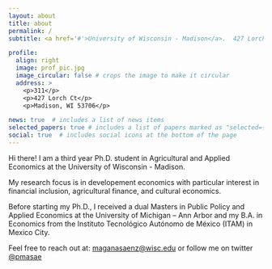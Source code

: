 ```yaml
---
layout: about
title: about
permalink: /
subtitle: <a href='#'>University of Wisconsin - Madison</a>.  427 Lorch Ct, Madison, WI 53706, United States. Contacts. Moto. Etc.

profile:
  align: right
  image: prof_pic.jpg
  image_circular: false # crops the image to make it circular
  address: >
    <p>311</p>
    <p>427 Lorch Ct</p>
    <p>Madison, WI 53706</p>

news: true  # includes a list of news items
selected_papers: true # includes a list of papers marked as "selected={true}"
social: true  # includes social icons at the bottom of the page
---
```

Hi there! I am a third year Ph.D. student in Agricultural and Applied Economics at the University of Wisconsin - Madison.

My research focus is in developement economics with particular interest in financial inclusion, agricultural finance, and cultural economics.

Before starting my Ph.D., I received a dual Masters in Public Policy and Applied Economics at the University of Michigan – Ann Arbor and my B.A. in Economics from the Instituto Tecnológico Autónomo de México (ITAM) in Mexico City.

Feel free to reach out at: [maganasaenz@wisc.edu](maganasaenz@wisc.edu) or follow me on twitter [@pmasae](https://twitter.com/PMASAE)
